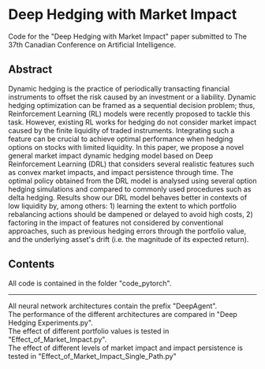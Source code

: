 # Deep Hedging with Market Impact
 
Code for the "Deep Hedging with Market Impact" paper submitted to The 37th Canadian Conference on Artificial Intelligence.

## Abstract
Dynamic hedging is the practice of periodically transacting financial instruments to offset the risk caused by an investment or a liability. Dynamic hedging optimization can be framed as a sequential decision problem; thus, Reinforcement Learning (RL) models were recently proposed to tackle this task. However, existing RL works for hedging do not consider market impact caused by the finite liquidity of traded instruments. Integrating such a feature can be crucial to achieve optimal performance when hedging options on stocks with limited liquidity. In this paper, we propose a novel general market impact dynamic hedging model based on Deep Reinforcement Learning (DRL) that considers several realistic features such as convex market impacts, and impact persistence through time. The optimal policy obtained from the DRL model is analysed using several option hedging simulations and compared to commonly used procedures such as delta hedging. Results show our DRL model behaves better in contexts of low liquidity by, among others: 1) learning the extent to which portfolio rebalancing actions should be dampened or delayed to avoid high costs, 2) factoring in the impact of features not considered by conventional approaches, such as previous hedging errors through the portfolio value, and the underlying asset's drift (i.e. the magnitude of its expected return).

## Contents
All code is contained in the folder "code_pytorch".  
____________________________________________________________
All neural network architectures contain the prefix "DeepAgent".  
The performance of the different architectures are compared in "Deep Hedging Experiments.py".  
The effect of different portfolio values is tested in "Effect_of_Market_Impact.py".  
The effect of different levels of market impact and impact persistence is tested in "Effect_of_Market_Impact_Single_Path.py"

